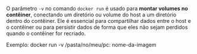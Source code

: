 O parâmetro `-v` no comando `docker run` é usado para **montar volumes no contêiner**, conectando um diretório ou volume do host a um diretório dentro do contêiner. Ele é essencial para compartilhar dados entre o host e o contêiner ou para persistir dados de forma que eles não sejam perdidos quando o contêiner for recriado.

Exemplo:
docker run -v /pasta/no/meu/pc:<caminho-no-container> nome-da-imagem
